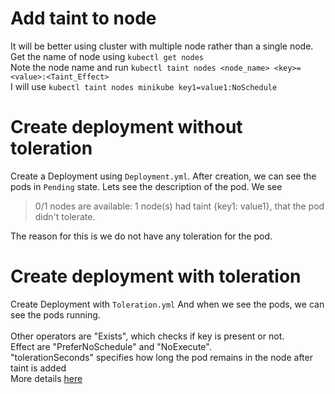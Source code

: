 # Add taint to node
It will be better using cluster with multiple node rather than a single node.<br>
Get the name of node using `kubectl get nodes`<br>
Note the node name and run `kubectl taint nodes <node_name> <key>=<value>:<Taint_Effect>`<br>
I will use `kubectl taint nodes minikube key1=value1:NoSchedule`
# Create deployment without toleration
Create a Deployment using `Deployment.yml`. After creation, we can see the pods in `Pending` state. Lets see the description of the pod. We see
>0/1 nodes are available: 1 node(s) had taint {key1: value1}, that the pod didn't tolerate.

The reason for this is we do not have any toleration for the pod.
# Create deployment with toleration 
Create Deployment with `Toleration.yml` And when we see the pods, we can see the pods running.
<br><br>
Other operators are "Exists", which checks if key is present or not.<br>
Effect are "PreferNoSchedule" and "NoExecute".<br>
"tolerationSeconds" specifies how long the pod remains in the node after taint is added<br>
More details <a href="https://kubernetes.io/docs/concepts/scheduling-eviction/taint-and-toleration/">here</a>